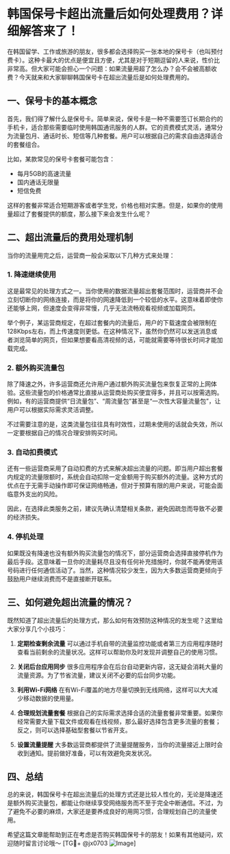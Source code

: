 # 韩国保号卡超出流量后如何处理费用？详细解答来了！

在韩国留学、工作或旅游的朋友，很多都会选择购买一张本地的保号卡（也叫预付费卡）。这种卡最大的优点是便宜且方便，尤其是对于短期逗留的人来说，性价比非常高。但大家可能会担心一个问题：如果流量用超了怎么办？会不会被高额收费？今天就来和大家聊聊韩国保号卡在超出流量后是如何处理费用的。

## 一、保号卡的基本概念

首先，我们得了解什么是保号卡。简单来说，保号卡是一种不需要签订长期合约的手机卡，适合那些需要临时使用韩国通讯服务的人群。它的资费模式灵活，通常分为流量包月、通话时长、短信等几种套餐。用户可以根据自己的需求自由选择适合的套餐组合。

比如，某款常见的保号卡套餐可能包含：

- 每月5GB的高速流量
- 国内通话无限量
- 短信免费

这样的套餐非常适合短期游客或者学生党，价格也相对实惠。但是，如果你的使用量超过了套餐提供的额度，那么接下来会发生什么呢？

## 二、超出流量后的费用处理机制

当你的流量用完之后，运营商一般会采取以下几种方式来处理：

### 1. **降速继续使用**
这是最常见的处理方式之一。当你使用的数据流量超出套餐范围时，运营商并不会立刻切断你的网络连接，而是将你的网速降低到一个较低的水平。这意味着即使你还能够上网，但速度会变得非常慢，几乎无法流畅观看视频或加载网页。

举个例子，某运营商规定，在超过套餐内的流量后，用户的下载速度会被限制在128Kbps左右，而上传速度则更低。在这种情况下，虽然你仍然可以发送消息或者浏览简单的网页，但如果想要看高清视频的话，可能就需要等待很长时间才能加载完成。

### 2. **额外购买流量包**
除了降速之外，许多运营商还允许用户通过额外购买流量包来恢复正常的上网体验。这些流量包的价格通常比直接从运营商处购买便宜得多，并且可以按需选购。例如，有的运营商提供“日流量包”、“周流量包”甚至是“一次性大容量流量包”，让用户可以根据实际需求灵活调整。

不过需要注意的是，这类流量包往往具有时效性，过期未使用的话就会失效，所以一定要根据自己的情况合理安排购买时间。

### 3. **自动扣费模式**
还有一些运营商采用了自动扣费的方式来解决超出流量的问题。即当用户超出套餐内规定的流量限额时，系统会自动扣除一定金额用于购买额外的流量。这种方式的优点在于无需手动操作即可保证网络畅通，但对于预算有限的用户来说，可能会面临意外支出的风险。

因此，在选择此类服务之前，建议先确认清楚相关条款，避免因疏忽而导致不必要的经济损失。

### 4. **停机处理**
如果既没有降速也没有额外购买流量包的情况下，部分运营商会选择直接停机作为最后手段。这意味着一旦你的流量耗尽且没有任何补充措施时，你就不能再使用该号码进行任何通信活动了。当然，这种情况较少发生，因为大多数运营商更倾向于鼓励用户继续消费而不是直接断开联系。

## 三、如何避免超出流量的情况？

既然知道了超出流量后的处理方式，那么如何有效预防这种情况的发生呢？这里给大家分享几个小技巧：

1. **定期检查剩余流量**
   可以通过手机自带的流量监控功能或者第三方应用程序随时查看当前剩余的流量状况。这样可以帮助你及时发现并调整自己的使用习惯。

2. **关闭后台应用同步**
   很多应用程序会在后台自动更新内容，这无疑会消耗大量的流量资源。为了节省流量，建议关闭不必要的后台同步功能。

3. **利用Wi-Fi网络**
   在有Wi-Fi覆盖的地方尽量切换到无线网络，这样可以大大减少移动数据的使用量。

4. **合理规划流量套餐**
   根据自己的实际需求选择合适的流量套餐非常重要。如果你经常需要大量下载文件或观看在线视频，那么最好选择包含更多流量的套餐；反之，则可以选择基础型套餐以节省开支。

5. **设置流量提醒**
   大多数运营商都提供了流量提醒服务，当你的流量接近上限时会收到通知。提前做好准备，可以有效避免突发状况。

## 四、总结

总的来说，韩国保号卡在超出流量后的处理方式还是比较人性化的，无论是降速还是额外购买流量包，都能让你继续享受网络服务而不至于完全中断通信。不过，为了避免不必要的麻烦，大家还是要养成良好的用网习惯，合理规划自己的流量使用。

希望这篇文章能帮助到正在考虑是否购买韩国保号卡的朋友！如果有其他疑问，欢迎随时留言讨论哦～ [TG💪+ @jx0703 ![Image](https://github.com/user-attachments/assets/dbca1d08-cadb-493c-b0ec-ad6f7a83f270)]